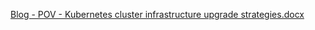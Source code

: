 [Blog - POV - Kubernetes cluster infrastructure upgrade strategies.docx](https://github.com/kubernetes/website/files/7923055/Blog.-.POV.-.Kubernetes.cluster.infrastructure.upgrade.strategies.docx)
